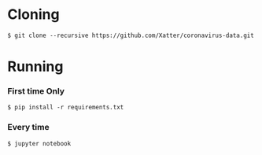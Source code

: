 # Cloning

    $ git clone --recursive https://github.com/Xatter/coronavirus-data.git

# Running

### First time Only

    $ pip install -r requirements.txt

### Every time

    $ jupyter notebook
